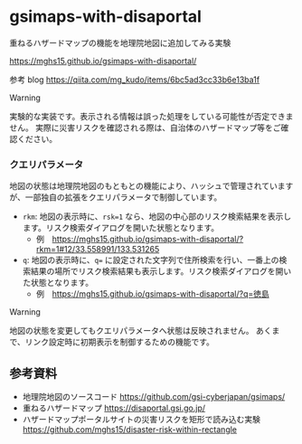 # gsimaps-with-disaportal
重ねるハザードマップの機能を地理院地図に追加してみる実験

https://mghs15.github.io/gsimaps-with-disaportal/

参考 blog https://qiita.com/mg_kudo/items/6bc5ad3cc33b6e13ba1f

>[!warning]
>実験的な実装です。表示される情報は誤った処理をしている可能性が否定できません。
>実際に災害リスクを確認される際は、自治体のハザードマップ等をご確認ください。

### クエリパラメータ

地図の状態は地理院地図のもともとの機能により、ハッシュで管理されていますが、一部独自の拡張をクエリパラメータで制御しています。
* `rkm`: 地図の表示時に、`rsk=1` なら、地図の中心部のリスク検索結果を表示します。リスク検索ダイアログを開いた状態となります。
  * 例　https://mghs15.github.io/gsimaps-with-disaportal/?rkm=1#12/33.558991/133.531265
* `q`: 地図の表示時に、`q=` に設定された文字列で住所検索を行い、一番上の検索結果の場所でリスク検索結果も表示します。リスク検索ダイアログを開いた状態となります。
  * 例　https://mghs15.github.io/gsimaps-with-disaportal/?q=徳島

>[!warning]
>地図の状態を変更してもクエリパラメータへ状態は反映されません。
>あくまで、リンク設定時に初期表示を制御するための機能です。

## 参考資料
* 地理院地図のソースコード https://github.com/gsi-cyberjapan/gsimaps/
* 重ねるハザードマップ https://disaportal.gsi.go.jp/
* ハザードマップポータルサイトの災害リスクを矩形で読み込む実験 https://github.com/mghs15/disaster-risk-within-rectangle


